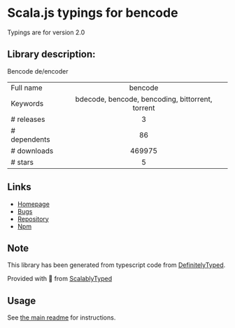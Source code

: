 
# Scala.js typings for bencode

Typings are for version 2.0

## Library description:
Bencode de/encoder

|                    |                 |
| ------------------ | :-------------: |
| Full name          | bencode |
| Keywords           | bdecode, bencode, bencoding, bittorrent, torrent |
| # releases         | 3 |
| # dependents       | 86 |
| # downloads        | 469975 |
| # stars            | 5 |

## Links
- [Homepage](https://github.com/themasch/node-bencode#readme)
- [Bugs](https://github.com/themasch/node-bencode/issues)
- [Repository](https://github.com/themasch/node-bencode)
- [Npm](https://www.npmjs.com/package/bencode)
    


## Note
This library has been generated from typescript code from [DefinitelyTyped](https://definitelytyped.org).

Provided with :purple_heart: from [ScalablyTyped](https://github.com/oyvindberg/ScalablyTyped)

## Usage
See [the main readme](../../readme.md) for instructions.


